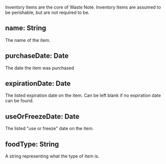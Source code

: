 Inventory Items are the core of Waste Note. Inventory Items are assumed to be perishable, but are not required to be.

## name: String

The name of the item.

## purchaseDate: Date

The date the item was purchased

## expirationDate: Date

The listed expiration date on the item. Can be left blank if no expiration date can be found.

## useOrFreezeDate: Date
The listed "use or freeze" date on the item.

## foodType: String

A string representing what the type of item is.